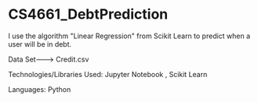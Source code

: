 # CS4661_DebtPrediction

I use the algorithm "Linear Regression" from Scikit Learn to predict when a user will be in debt.

Data Set---> Credit.csv

Technologies/Libraries Used: Jupyter Notebook , Scikit Learn 

Languages: Python
